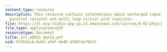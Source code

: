 ```yaml
---
content_type: resource
description: This resource contains informations about uncharged capacitor, dc voltage,
  parallel resistor and multi loop circuit with capacitor.
file: https://ol-ocw-studio-app-qa.s3.amazonaws.com/courses/8-02-physics-ii-electricity-and-magnetism-spring-2007/07d52ecb0a91a7ef4e46d70bfdaf92f5_prs_w05d1_qonly.pdf
file_type: application/pdf
resourcetype: Document
title: prs_w05d1_qonly.pdf
uid: 07d52ecb-0a91-a7ef-4e46-d70bfdaf92f5
---
```

